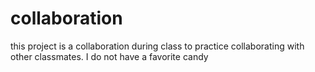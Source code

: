 # collaboration
this project is a collaboration during class to practice collaborating with other classmates.
I do not have a favorite candy